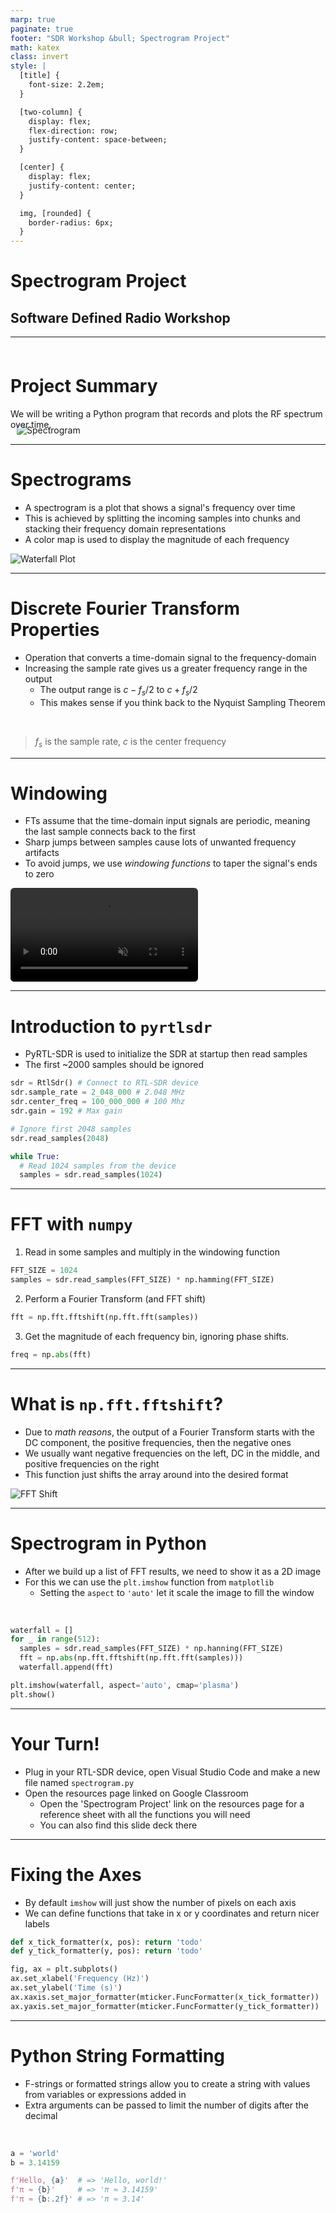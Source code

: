 ```yaml
---
marp: true
paginate: true
footer: "SDR Workshop &bull; Spectrogram Project"
math: katex
class: invert
style: |
  [title] {
    font-size: 2.2em;
  }

  [two-column] {
    display: flex;
    flex-direction: row;
    justify-content: space-between;
  }

  [center] {
    display: flex;
    justify-content: center;
  }

  img, [rounded] {
    border-radius: 6px;
  }
---
```


<h1 title>Spectrogram Project</h1>

## Software Defined Radio Workshop

---

<div two-column>
<div style="transform: translateY(25%);">

# Project Summary

We will be writing a Python program that records and plots the RF spectrum over time.

</div>
<div style="width: 90%;margin-left: 10px">

![Spectrogram](assets/spectrogram-project/spectrogram.png)

</div>
</div>

---

# Spectrograms

<div two-column>
<div>

- A spectrogram is a plot that shows a signal's frequency over time
- This is achieved by splitting the incoming samples into chunks and stacking their frequency domain representations
- A color map is used to display the magnitude of each frequency

</div>
<div style="width: 110%">

![Waterfall Plot](assets/spectrogram-project/waterfall-plot.bmp)

</div>
</div>

---

# Discrete Fourier Transform Properties

- Operation that converts a time-domain signal to the frequency-domain
- Increasing the sample rate gives us a greater frequency range in the output
  - The output range is $c-f_s/2$ to $c+f_s/2$
  - This makes sense if you think back to the Nyquist Sampling Theorem

<br />

> $f_s$ is the sample rate, $c$ is the center frequency

<!--
- The size of the frequency domain output is the same as time domain input
  - More samples results in a higher resolution in the frequency domain
  - Each bin corresponds to $f_s/N\text{ Hz}$
-->

---

# Windowing

- FTs assume that the time-domain input signals are periodic, meaning the last sample connects back to the first
- Sharp jumps between samples cause lots of unwanted frequency artifacts
- To avoid jumps, we use *windowing functions* to taper the signal's ends to zero

<div center>
<!-- <img alt="Windowing functions" src="assets/spectrogram-project/windowing-functions.bmp" style="width: 50%" /> -->
<video src="assets/spectrogram-project/hann-window.mp4" autoplay loop controls muted style="border-radius: 6px"></video>
</div>

---

# Introduction to `pyrtlsdr`

- PyRTL-SDR is used to initialize the SDR at startup then read samples
- The first ~2000 samples should be ignored

```python
sdr = RtlSdr() # Connect to RTL-SDR device
sdr.sample_rate = 2_048_000 # 2.048 MHz
sdr.center_freq = 100_000_000 # 100 Mhz
sdr.gain = 192 # Max gain
```

```python
# Ignore first 2048 samples
sdr.read_samples(2048)

while True:
  # Read 1024 samples from the device
  samples = sdr.read_samples(1024)
```

---

# FFT with `numpy`

1. Read in some samples and multiply in the windowing function

```python
FFT_SIZE = 1024
samples = sdr.read_samples(FFT_SIZE) * np.hamming(FFT_SIZE)
```

2. Perform a Fourier Transform (and FFT shift)

```python
fft = np.fft.fftshift(np.fft.fft(samples))
```

3. Get the magnitude of each frequency bin, ignoring phase shifts.

```python
freq = np.abs(fft)
```

<!--
Note that the discarding of ~2048 samples has been omitted from this example.
-->

---

# What is `np.fft.fftshift`?

- Due to *math reasons*, the output of a Fourier Transform starts with the DC component, the positive frequencies, then the negative ones
- We usually want negative frequencies on the left, DC in the middle, and positive frequencies on the right
- This function just shifts the array around into the desired format

<div center>

![FFT Shift](assets/spectrogram-project/fft-shift.bmp)

</div>

---

# Spectrogram in Python

- After we build up a list of FFT results, we need to show it as a 2D image
- For this we can use the `plt.imshow` function from `matplotlib`
  - Setting the `aspect` to `'auto'` let it scale the image to fill the window

<br>

```python
waterfall = []
for _ in range(512):
  samples = sdr.read_samples(FFT_SIZE) * np.hanning(FFT_SIZE)
  fft = np.abs(np.fft.fftshift(np.fft.fft(samples)))
  waterfall.append(fft)

plt.imshow(waterfall, aspect='auto', cmap='plasma')
plt.show()
```

---

# Your Turn!

- Plug in your RTL-SDR device, open Visual Studio Code and make a new file named `spectrogram.py`
- Open the resources page linked on Google Classroom
  - Open the 'Spectrogram Project' link on the resources page for a reference sheet with all the functions you will need
  - You can also find this slide deck there

---

# Fixing the Axes

- By default `imshow` will just show the number of pixels on each axis
- We can define functions that take in x or y coordinates and return nicer labels

```python
def x_tick_formatter(x, pos): return 'todo'
def y_tick_formatter(y, pos): return 'todo'

fig, ax = plt.subplots()
ax.set_xlabel('Frequency (Hz)')
ax.set_ylabel('Time (s)')
ax.xaxis.set_major_formatter(mticker.FuncFormatter(x_tick_formatter))
ax.yaxis.set_major_formatter(mticker.FuncFormatter(y_tick_formatter))
```

---

# Python String Formatting

- F-strings or formatted strings allow you to create a string with values from variables or expressions added in
- Extra arguments can be passed to limit the number of digits after the decimal

<br>

```python
a = 'world'
b = 3.14159

f'Hello, {a}'  # => 'Hello, world!'
f'π ≈ {b}'     # => 'π ≈ 3.14159'
f'π ≈ {b:.2f}' # => 'π ≈ 3.14'
```
